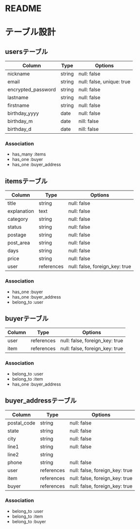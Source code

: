# README

# テーブル設計

## usersテーブル

| Column             | Type   | Options                   |
|--------------------|--------|---------------------------|
| nickname           | string | null: false               |
| email              | string | null: false, unique: true |
| encrypted_password | string | null: false               |
| lastname           | string | null: false               |
| firstname          | string | null: false               |
| birthday_yyyy      | date   | null: false               |
| birthday_m         | date   | nill: false               |
| birthday_d         | date   | nill: false               |

### Association

- has_many :items
- has_one  :buyer
- has_one  :buyer_address

## itemsテーブル

| Column      | Type       | Options                        |
|-------------|------------|--------------------------------|
| title       | string     | null: false                    |
| explanation | text       | null: false                    |
| category    | string     | null: false                    |
| status      | string     | null: false                    |
| postage     | string     | null: false                    |
| post_area   | string     | null: false                    |
| days        | string     | null: false                    |
| price       | string     | null: false                    |
| user        | references | null: false, foreign_key: true |

### Association

- has_one   :buyer
- has_one   :buyer_address
- belong_to :user

## buyerテーブル

| Column | Type       | Options                        |
|--------|------------|--------------------------------|
| user   | references | null: false, foreign_key: true |
| item   | references | null: false, foreign_key: true |

### Association

- belong_to :user
- belong_to :item
- has_one   :buyer_address

## buyer_addressテーブル

| Column      | Type       | Options                        |
|-------------|------------|--------------------------------|
| postal_code | string     | null: false                    |
| state       | string     | null: false                    |
| city        | string     | null: false                    |
| line1       | string     | null: false                    |
| line2       | string     |                                |
| phone       | string     | null: false                    |
| user        | references | null: false, foreign_key: true |
| item        | references | null: false, foreign_key: true |
| buyer       | references | null: false, foreign_key: true |

### Association

- belong_to :user
- belong_to :item
- belong_to :buyer
